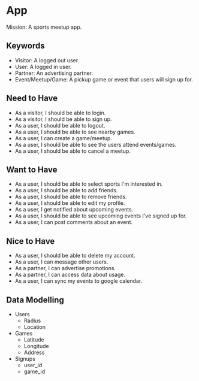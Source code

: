 # App

Mission: A sports meetup app.

## Keywords
+ Visitor: A logged out user.
+ User: A logged in user.
+ Partner: An advertising partner.
+ Event/Meetup/Game: A pickup game or event that users will sign up for.

## Need to Have
+ As a visitor, I should be able to login.
+ As a visitor, I should be able to sign up.
+ As a user, I should be able to logout.
+ As a user, I should be able to see nearby games.
+ As a user, I can create a game/meetup.
+ As a user, I should be able to see the users attend events/games.
+ As a user, I should be able to cancel a meetup.

## Want to Have
+ As a user, I should be able to select sports I'm interested in.
+ As a user, I should be able to add friends.
+ As a user, I should be able to remove friends.
+ As a user, I should be able to edit my profile.
+ As a user, I get notified about upcoming events.
+ As a user, I should be able to see upcoming events I've signed up for.
+ As a user, I can post comments about an event.

## Nice to Have
+ As a user, I should be able to delete my account.
+ As a user, I can message other users.
+ As a partner, I can advertise promotions.
+ As a partner, I can access data about usage.
+ As a user, I can sync my events to google calendar.

## Data Modelling
+ Users
  + Radius
  + Location
+ Games
  + Latitude
  + Longitude
  + Address
+ Signups
  + user_id
  + game_id
